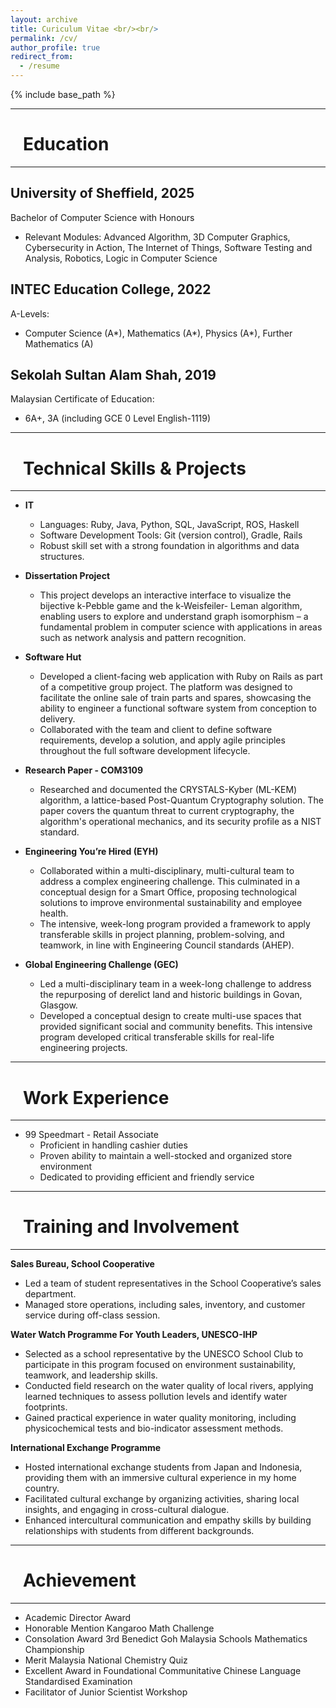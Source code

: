 ```yaml
---
layout: archive
title: Curiculum Vitae <br/><br/>
permalink: /cv/
author_profile: true
redirect_from:
  - /resume
---
```


{% include base_path %}

---
# &nbsp;&nbsp;&nbsp;Education
---
## University of Sheffield, 2025
Bachelor of Computer Science with Honours 
* Relevant Modules: Advanced Algorithm, 3D Computer Graphics, Cybersecurity in
Action, The Internet of Things, Software Testing and Analysis, Robotics, Logic in
Computer Science

## INTEC Education College, 2022
A-Levels: 
* Computer Science (A\*), Mathematics (A\*), Physics (A\*), Further Mathematics
(A)

## Sekolah Sultan Alam Shah, 2019
Malaysian Certificate of Education: 
* 6A+, 3A (including GCE 0 Level English-1119)

---
# &nbsp;&nbsp;&nbsp;Technical Skills & Projects
---

* **IT**
  * Languages: Ruby, Java, Python, SQL, JavaScript, ROS, Haskell
  * Software Development Tools: Git (version control), Gradle, Rails
  * Robust skill set with a strong foundation in algorithms and data structures.

* **Dissertation Project**
  * This project develops an interactive interface to visualize the bijective k-Pebble game and the k-Weisfeiler-
Leman algorithm, enabling users to explore and understand graph isomorphism – a fundamental problem
in computer science with applications in areas such as network analysis and pattern recognition.

* **Software Hut**
  * Developed a client-facing web application with Ruby on Rails as part of a competitive group project. The platform was designed to facilitate the online sale of train parts and spares, showcasing the ability to engineer a functional software system from conception to delivery.
  * Collaborated with the team and client to define software requirements, develop a solution, and apply agile principles throughout the full software development lifecycle.

* **Research Paper - COM3109**
  * Researched and documented the CRYSTALS-Kyber (ML-KEM) algorithm, a lattice-based Post-Quantum Cryptography solution. The paper covers the quantum threat to current cryptography, the algorithm's operational mechanics, and its security profile as a NIST standard.

* **Engineering You’re Hired (EYH)**
  * Collaborated within a multi-disciplinary, multi-cultural team to address a complex engineering challenge. This culminated in a conceptual design for a Smart Office, proposing technological solutions to improve environmental sustainability and employee health.
  * The intensive, week-long program provided a framework to apply transferable skills in project planning, problem-solving, and teamwork, in line with Engineering Council standards (AHEP).

* **Global Engineering Challenge (GEC)**
  * Led a multi-disciplinary team in a week-long challenge to address the repurposing of derelict land and historic buildings in Govan, Glasgow. 
  * Developed a conceptual design to create multi-use spaces that provided significant social and community benefits. This intensive program developed critical transferable skills for real-life engineering projects.

---
# &nbsp;&nbsp;&nbsp;Work Experience
---

* 99 Speedmart - Retail Associate
  * Proficient in handling cashier duties
  * Proven ability to maintain a well-stocked and organized store environment
  * Dedicated to providing efficient and friendly service

---
# &nbsp;&nbsp;&nbsp;Training and Involvement
---

**Sales Bureau, School Cooperative**
  * Led a team of student representatives in the School Cooperative’s sales department.
  * Managed store operations, including sales, inventory, and customer service during off-class session.

**Water Watch Programme For Youth Leaders, UNESCO-IHP**
* Selected as a school representative by the UNESCO School Club to participate in this program focused on
environment sustainability, teamwork, and leadership skills.
* Conducted field research on the water quality of local rivers, applying learned techniques to assess pollution
levels and identify water footprints.
* Gained practical experience in water quality monitoring, including physicochemical tests and bio-indicator
assessment methods.

**International Exchange Programme**
* Hosted international exchange students from Japan and Indonesia, providing them with an immersive cultural
experience in my home country.
* Facilitated cultural exchange by organizing activities, sharing local insights, and engaging in cross-cultural
dialogue.
* Enhanced intercultural communication and empathy skills by building relationships with students from
different backgrounds.

---
# &nbsp;&nbsp;&nbsp;Achievement
---
* Academic Director Award
* Honorable Mention Kangaroo Math Challenge
* Consolation Award 3rd Benedict Goh Malaysia Schools Mathematics Championship
* Merit Malaysia National Chemistry Quiz
* Excellent Award in Foundational Communitative Chinese Language Standardised Examination
* Facilitator of Junior Scientist Workshop

<!--
---
# &nbsp;&nbsp;&nbsp;Talks
---

  <ul>{% for post in site.talks reversed %}
    {% include archive-single-talk-cv.html  %}
  {% endfor %}</ul>

-->

